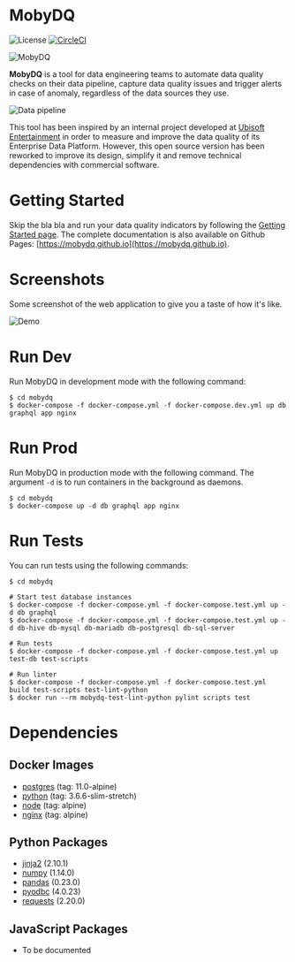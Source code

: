 # MobyDQ

![License](https://img.shields.io/github/license/mobydq/mobydq.svg "Apache-2.0")
[![CircleCI](https://circleci.com/gh/mobydq/mobydq/tree/master.svg?style=shield)][circleci]

[circleci]: https://circleci.com/gh/mobydq/mobydq/tree/master "CircleCI"

![MobyDQ](https://mobydq.github.io/img/logo/mobydq_logo_black_horizontal_small.png)

**MobyDQ** is a tool for data engineering teams to automate data quality checks on their data pipeline, capture data quality issues and trigger alerts in case of anomaly, regardless of the data sources they use.

![Data pipeline](https://mobydq.github.io/img/data_pipeline.png)

This tool has been inspired by an internal project developed at <a href="https://www.ubisoft.com">Ubisoft Entertainment</a> in order to measure and improve the data quality of its Enterprise Data Platform. However, this open source version has been reworked to improve its design, simplify it and remove technical dependencies with commercial software.

# Getting Started

Skip the bla bla and run your data quality indicators by following the [Getting Started page](https://mobydq.github.io/pages/gettingstarted/). The complete documentation is also available on Github Pages: [https://mobydq.github.io](https://mobydq.github.io).

# Screenshots

Some screenshot of the web application to give you a taste of how it's like.

![Demo](https://mobydq.github.io/img/demo_screenshot.png)

# Run Dev

Run MobyDQ in development mode with the following command:

```shell
$ cd mobydq
$ docker-compose -f docker-compose.yml -f docker-compose.dev.yml up db graphql app nginx
```

# Run Prod

Run MobyDQ in production mode with the following command. The argument `-d` is to run containers in the background as daemons.

```shell
$ cd mobydq
$ docker-compose up -d db graphql app nginx
```

# Run Tests

You can run tests using the following commands:

```shell
$ cd mobydq

# Start test database instances
$ docker-compose -f docker-compose.yml -f docker-compose.test.yml up -d db graphql
$ docker-compose -f docker-compose.yml -f docker-compose.test.yml up -d db-hive db-mysql db-mariadb db-postgresql db-sql-server

# Run tests
$ docker-compose -f docker-compose.yml -f docker-compose.test.yml up test-db test-scripts

# Run linter
$ docker-compose -f docker-compose.yml -f docker-compose.test.yml build test-scripts test-lint-python
$ docker run --rm mobydq-test-lint-python pylint scripts test
```

# Dependencies

## Docker Images

-   [postgres](https://hub.docker.com/_/postgres/) (tag: 11.0-alpine)
-   [python](https://hub.docker.com/_/python/) (tag: 3.6.6-slim-stretch)
-   [node](https://hub.docker.com/_/node/) (tag: alpine)
-   [nginx](https://hub.docker.com/_/nginx/) (tag: alpine)

## Python Packages

-   [jinja2](http://jinja.pocoo.org) (2.10.1)
-   [numpy](http://www.numpy.org) (1.14.0)
-   [pandas](https://pandas.pydata.org) (0.23.0)
-   [pyodbc](https://github.com/mkleehammer/pyodbc) (4.0.23)
-   [requests](http://docs.python-requests.org) (2.20.0)

## JavaScript Packages

-   To be documented
